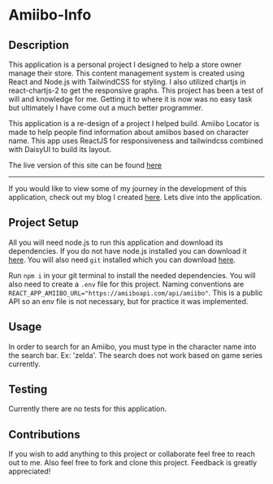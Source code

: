 # Amiibo-Info

<a name="Description"></a>

## Description

This application is a personal project I designed to help a store owner manage their store. This content management system is created using React and Node.js with TailwindCSS for styling. I also utilized chartjs in react-chartjs-2 to get the responsive graphs. This project has been a test of will and knowledge for me. Getting it to where it is now was no easy task but ultimately I have come out a much better programmer.

This application is a re-design of a project I helped build. Amiibo Locator is made to help people find information about amiibos based on character name. This app uses ReactJS for responsiveness and tailwindcss combined with DaisyUI to build its layout. 

The live version of this site can be found [here](https://amiibo-info-md3q3yw5z-tabuhana.vercel.app/)

<hr>

If you would like to view some of my journey in the development of this application, check out my blog I created [here](https://daedadev-blog.vercel.app/). Lets dive into the application.

<a name="Project Setup"></a>

## Project Setup

All you will need node.js to run this application and download its dependencies. If you do not have node.js installed you can download it [here](https://nodejs.org/en/). You will also need `git` installed which you can download [here](https://git-scm.com/downloads).

Run `npm i` in your git terminal to install the needed dependencies. You will also need to create a `.env` file for this project. Naming conventions are `REACT_APP_AMIIBO_URL="https://amiiboapi.com/api/amiibo"`.
This is a public API so an env file is not necessary, but for practice it was implemented.

<a name="Useage"></a>

## Usage

In order to search for an Amiibo, you must type in the character name into the search bar. Ex: 'zelda'. The search does not work based on game series currently.

<a name="Testing"></a>

## Testing

Currently there are no tests for this application.

<a name="Contributions"></a>

## Contributions

If you wish to add anything to this project or collaborate feel free to reach out to me. Also feel free to fork and clone this project. Feedback is greatly appreciated!